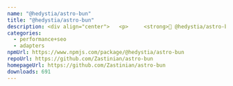```yaml
---
name: "@hedystia/astro-bun"
title: "@hedystia/astro-bun"
description: <div align="center">   <p>     <strong>🚀 @hedystia/astro-bun</strong>   </p>
categories:
  - performance+seo
  - adapters
npmUrl: https://www.npmjs.com/package/@hedystia/astro-bun
repoUrl: https://github.com/Zastinian/astro-bun
homepageUrl: https://github.com/Zastinian/astro-bun
downloads: 691
---
```

